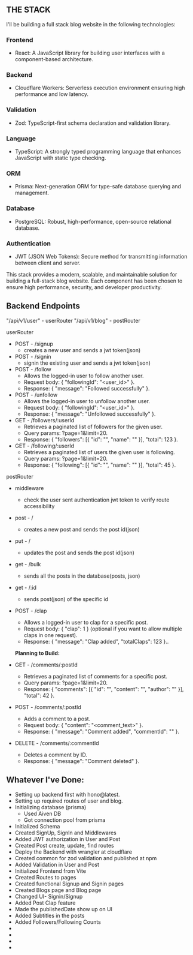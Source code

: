 ## THE STACK

I'll be building a full stack blog website in the following technologies: 
### Frontend
- React: A JavaScript library for building user interfaces with a component-based architecture.
### Backend
- Cloudflare Workers: Serverless execution environment ensuring high performance and low latency.
### Validation
- Zod: TypeScript-first schema declaration and validation library.
### Language
- TypeScript: A strongly typed programming language that enhances JavaScript with static type checking.
### ORM
- Prisma: Next-generation ORM for type-safe database querying and management.
### Database
- PostgreSQL: Robust, high-performance, open-source relational database.
### Authentication
- JWT (JSON Web Tokens): Secure method for transmitting information between client and server.

This stack provides a modern, scalable, and maintainable solution for building a full-stack blog website. Each component has been chosen to ensure high performance, security, and developer productivity.


## Backend Endpoints
"/api/v1/user" - userRouter
"/api/v1/blog" - postRouter

userRouter
- POST - /signup
    - creates a new user and sends a jwt token(json)
- POST - /signin
    - signin the existing user and sends a jwt token(json)
- POST - /follow
    - Allows the logged-in user to follow another user.
    - Request body: { "followingId": "<user_id>" }.
    - Response: { "message": "Followed successfully" }.
- POST - /unfollow
    - Allows the logged-in user to unfollow another user.
    - Request body: { "followingId": "<user_id>" }.
    - Response: { "message": "Unfollowed successfully" }.
- GET - /followers/:userId
    - Retrieves a paginated list of followers for the given user.
    - Query params: ?page=1&limit=20.
    - Response: { "followers": [{ "id": "<id>", "name": "<name>" }], "total": 123 }.
- GET - /following/:userId
    - Retrieves a paginated list of users the given user is following.
    - Query params: ?page=1&limit=20.
    - Response: { "following": [{ "id": "<id>", "name": "<name>" }], "total": 45 }.



postRouter
- middleware 
    - check the user sent authentication jwt token to verify route accessibility
- post - /
    - creates a new post and sends the post id(json)
- put - /
    - updates the post and sends the post id(json)
- get - /bulk
    - sends all the posts in the database(posts, json)
- get - /:id
    - sends post(json) of the specific id
- POST - /clap
    - Allows a logged-in user to clap for a specific post.
    - Request body: { "clap": 1 } (optional if you want to allow multiple claps in one request).
    - Response: { "message": "Clap added", "totalClaps": 123 }..


    **Planning to Build:**
- GET - /comments/:postId
    - Retrieves a paginated list of comments for a specific post.
    - Query params: ?page=1&limit=20.
    - Response: { "comments": [{ "id": "<id>", "content": "<text>", "author": "<name>" }], "total": 42 }.
- POST - /comments/:postId
    - Adds a comment to a post.
    - Request body: { "content": "<comment_text>" }.
    - Response: { "message": "Comment added", "commentId": "<id>" }.
- DELETE - /comments/:commentId
    - Deletes a comment by ID.
    - Response: { "message": "Comment deleted" }.





## Whatever I've Done:
- Setting up backend first with hono@latest.
- Setting up required routes of user and blog.
- Initializing database (prisma)
    - Used Aiven DB
    - Got connection pool from prisma
- Initialized Schema
- Created SignUp, SignIn and Middlewares
- Added JWT authorization in User and Post
- Created Post create, update, find routes
- Deploy the Backend with wrangler at cloudflare
- Created common for zod validation and published at npm
- Added Validation in User and Post
- Initialized Frontend from Vite
- Created Routes to pages
- Created functional Signup and Signin pages
- Created Blogs page and Blog page
- Changed UI- Signin/Signup
- Added Post Clap feature
- Made the publishedDate show up on UI
- Added Subtitles in the posts
- Added Followers/Following Counts
-
-
-
-